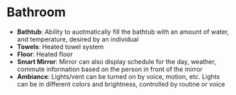 # Bathroom
- **Bathtub**:  Ability to auotmatically fill the bathtub with an amount of water, and temperature, desired by an individual
- **Towels**:  Heated towel system
- **Floor**:  Heated floor
- **Smart Mirror**:  Mirror can also display schedule for the day, weather, commute information based on the person in front of the mirror
- **Ambiance**:  Lights/vent can be turned on by voice, motion, etc.  Lights can be in different colors and brightness, controlled by routine or voice